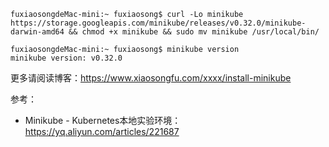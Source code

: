 
```
fuxiaosongdeMac-mini:~ fuxiaosong$ curl -Lo minikube https://storage.googleapis.com/minikube/releases/v0.32.0/minikube-darwin-amd64 && chmod +x minikube && sudo mv minikube /usr/local/bin/

fuxiaosongdeMac-mini:~ fuxiaosong$ minikube version
minikube version: v0.32.0
```

更多请阅读博客：https://www.xiaosongfu.com/xxxx/install-minikube

参考：
* Minikube - Kubernetes本地实验环境：https://yq.aliyun.com/articles/221687